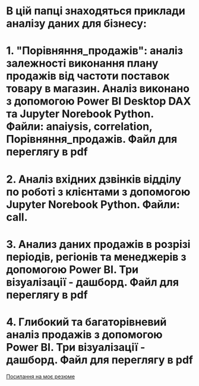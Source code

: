 # В цій папці знаходяться приклади аналізу даних для бізнесу:
# 1. "Порівняння_продажів": аналіз залежності виконання плану продажів від частоти поставок товару в магазин. Аналіз виконано з допомогою Power BI Desktop DAX  та Jupyter Norebook Python. Файли: anaiysis, correlation, Порівняння_продажів. Файл для переглягу в pdf
# 2. Аналіз вхідних дзвінків відділу по роботі з клієнтами з допомогою Jupyter Norebook Python. Файли: call.
# 3. Анализ даних продажів в розрізі періодів, регіонів та менеджерів з допомогою Power BI. Три візуалізації - дашборд. Файл для переглягу в pdf
# 4. Глибокий та багаторівневий  аналіз продажів з допомогою Power BI. Три візуалізації - дашборд. Файл для переглягу в pdf
[Посилання на моє резюме](https://robota.ua/my/resumes/13623145)
